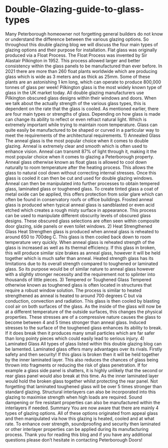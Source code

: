 # Double-Glazing-guide-to-glass-types
Many Peterborough homeowner not forgetting general builders do not know or understand the difference between the various glazing options. So throughout this double glazing blog we will discuss the four main types of glazing options and their purpose for installation.  Flat glass was originally produced via a Float Process. The Float Process was invented by Sir Alastair Pilkington in 1952. This process allowed larger and better consistency within the glass panels to be manufactured than ever before. In 2021 there are more than 260 float plants worldwide which are producing glass which is wide as 3 meters and as thick as 25mm. Some of these plants are an astonishing 1 km long, which can operate to produce 800,000 tonnes of glass per week! Pilkington glass is the most widely known type of glass in the UK market today. All double glazing manufacturers use Pilkington obscured glass designs within their windows and doors.  When we talk about the actually strength of the various glass types, this is dependent on the rate that the glass is cooled. As mentioned earlier, there are four main types or strengths of glass.  Depending on how glass is made can change its ability to reflect or even refract natural light. Which is extremely important while trying to maintain room temperature. Glass can quite easily be manufactured to be shaped or curved in a particular way to meet the requirements of the architectural requirements. 1) Annealed Glass  The anneal glass is the most popular choice when it comes to double glazing. Anneal is extremely clear and smooth which is often used to enhance vision. Anneal can transmit 87% of light through it, making it the most popular choice when it comes to glazing a Peterborough property.  Anneal glass otherwise known as float glass is allowed to cool down naturally to room temperature after the heating process. This allows the glass to natural cool down without correcting internal stresses. Once this glass is cooled it can then be cut and used for double glazing windows.  Anneal can then be manipulated into further processes to obtain tempered glass, laminated glass or toughened glass. To create tinted glass a coat of metal oxide can be applied, this offers protection from solar glare which can often be found in conservatory roofs or office buildings.  Frosted anneal glass is produced when typical anneal glass is sandblasted or even acid etched which creates a rough misty surface in appearance. This process can be used to manipulate different obscurity levels of obscured glass designs. These obscured glass selections are often seen within composite door glazing, side panels or even toilet windows. 2) Heat Strengthened Glass  Heat Strengthen glass is produced when anneal glass is reheated to around 650 to 700deg C. This glass is then cooled back down to room temperature very quickly. When anneal glass is reheated strength of the glass is increased as well as its thermal efficiency. If this glass in broken, this will produce similar size brakes as anneal glass, however it will be held together which is much safer than anneal.  Heated strength glass has its limitations due to its overall strength compared to toughened or laminated glass. So its purpose would be of similar nature to anneal glass however with a slightly stronger necessity and the requirement not to splinter into thousands of little pieces. 3) Tempered or Toughened Glass  Tempered otherwise known as toughened glass is often located in structures that require a robust window solution. The process is similar to heated strengthened as anneal is heated to around 700 degrees C but via conduction, convection and radiation. This glass is then cooled by blasting cool air on both surfaces of the glass. As the inside of the glass will now be at a different temperature of the outside surfaces, this changes the physical properties. These stresses are of a compressive nature causes the glass to become between 4 and 5 times stronger than anneal glass.  Induced stresses to the surface of the toughened glass enhances its ability to break. If it does break then it produces many small particles which are far safer than long pointy pieces which could easily lead to serious injury. 4) Laminated Glass  All types of glass listed within this double glazing blog can be lamented. Laminated glass offers many advantages over its rivals. Firstly safety and then security! If this glass is broken then it will be held together by the inner laminated layer. This also reduces the chances of glass being thrown into fragments or reducing the risk of glass penetration.  If for example a glass side panel is shatters, it is highly unlikely that the second or rear glass panel would also break at this time. As the inner laminated layer would hold the broken glass together whilst protecting the rear panel. Not forgetting that laminated toughened glass will be over 5 times stronger than standard glazing.  Structural interlayers can also be incorporated into this glazing to maximise strength when high loads are required. Sound dampening or fire resistant properties can also be manufactured within the interlayers if needed.  Summary  You are now aware that there are mainly 4 types of glazing options. All of these options originated from appeal glass and then manipulated via how this glazing is heated, cooled and at what rate. To enhance over strength, soundproofing and security then laminated or other interlayer properties can be applied during its manufacturing process.  Thank you for reading this blog and if you have any additional questions please don’t hesitate in contacting Peterborough Doors!
